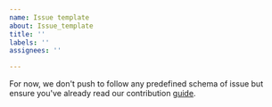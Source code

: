 ```yaml
---
name: Issue template
about: Issue_template
title: ''
labels: ''
assignees: ''

---
```


For now, we don't push to follow any predefined schema of issue but ensure you've already read our contribution [guide](https://open-metric-learning.readthedocs.io/en/latest/from_readme/contributing.html).
